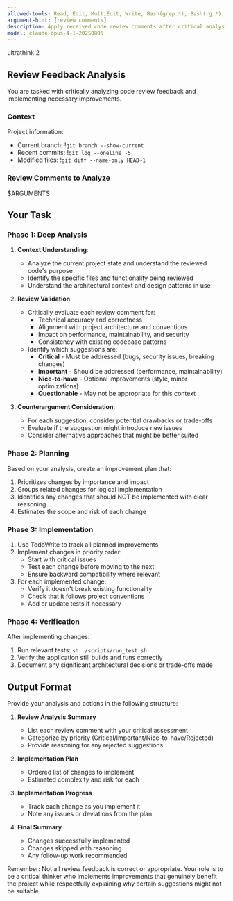 ```yaml
---
allowed-tools: Read, Edit, MultiEdit, Write, Bash(grep:*), Bash(rg:*), Bash(find:*), Bash(git:*), Bash(go:*), TodoWrite, Grep, Glob, LS, Task, WebSearch
argument-hint: [review comments]
description: Apply received code review comments after critical analysis
model: claude-opus-4-1-20250805
---
```


ultrathink
2
## Review Feedback Analysis

You are tasked with critically analyzing code review feedback and implementing necessary improvements.

### Context
Project information:
- Current branch: !`git branch --show-current`
- Recent commits: !`git log --oneline -5`
- Modified files: !`git diff --name-only HEAD~1`

### Review Comments to Analyze
$ARGUMENTS

## Your Task

### Phase 1: Deep Analysis
1. **Context Understanding**:
   - Analyze the current project state and understand the reviewed code's purpose
   - Identify the specific files and functionality being reviewed
   - Understand the architectural context and design patterns in use

2. **Review Validation**:
   - Critically evaluate each review comment for:
     - Technical accuracy and correctness
     - Alignment with project architecture and conventions
     - Impact on performance, maintainability, and security
     - Consistency with existing codebase patterns
   - Identify which suggestions are:
     - **Critical** - Must be addressed (bugs, security issues, breaking changes)
     - **Important** - Should be addressed (performance, maintainability)
     - **Nice-to-have** - Optional improvements (style, minor optimizations)
     - **Questionable** - May not be appropriate for this context

3. **Counterargument Consideration**:
   - For each suggestion, consider potential drawbacks or trade-offs
   - Evaluate if the suggestion might introduce new issues
   - Consider alternative approaches that might be better suited

### Phase 2: Planning
Based on your analysis, create an improvement plan that:
1. Prioritizes changes by importance and impact
2. Groups related changes for logical implementation
3. Identifies any changes that should NOT be implemented with clear reasoning
4. Estimates the scope and risk of each change

### Phase 3: Implementation
1. Use TodoWrite to track all planned improvements
2. Implement changes in priority order:
   - Start with critical issues
   - Test each change before moving to the next
   - Ensure backward compatibility where relevant
3. For each implemented change:
   - Verify it doesn't break existing functionality
   - Check that it follows project conventions
   - Add or update tests if necessary

### Phase 4: Verification
After implementing changes:
1. Run relevant tests: `sh ./scripts/run_test.sh`
2. Verify the application still builds and runs correctly
3. Document any significant architectural decisions or trade-offs made

## Output Format

Provide your analysis and actions in the following structure:

1. **Review Analysis Summary**
   - List each review comment with your critical assessment
   - Categorize by priority (Critical/Important/Nice-to-have/Rejected)
   - Provide reasoning for any rejected suggestions

2. **Implementation Plan**
   - Ordered list of changes to implement
   - Estimated complexity and risk for each

3. **Implementation Progress**
   - Track each change as you implement it
   - Note any issues or deviations from the plan

4. **Final Summary**
   - Changes successfully implemented
   - Changes skipped with reasoning
   - Any follow-up work recommended

Remember: Not all review feedback is correct or appropriate. Your role is to be a critical thinker who implements improvements that genuinely benefit the project while respectfully explaining why certain suggestions might not be suitable.